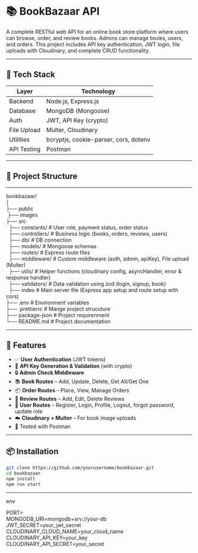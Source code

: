 # 📚 BookBazaar API

A complete RESTful web API for an online book store platform where users can browse, order, and review books. Admins can manage books, users, and orders. This project includes API key authentication, JWT login, file uploads with Cloudinary, and complete CRUD functionality.

---

## 🔧 Tech Stack

| Layer        | Technology           |
|--------------|----------------------|
| Backend      | Node.js, Express.js  |
| Database     | MongoDB (Mongoose)   |
| Auth         | JWT, API Key (crypto)|
| File Upload  | Multer, Cloudinary   |
| Utilities    | bcryptjs, cookie-parser, cors, dotenv |
| API Testing  | Postman              |

---

## 📁 Project Structure
---
bookbazaar/  
│  
├── public  
&nbsp;├── images  
├── src  
&nbsp;  ├── constants/ # User role, payment status, order status  
&nbsp;  ├── controllers/ # Business logic (books, orders, reviews, users)  
&nbsp;  ├── db/ # DB connection  
&nbsp;  ├── models/ # Mongoose schemas  
&nbsp;  ├── routes/ # Express route files  
&nbsp;  ├── middleware/ # Custom middleware (auth, admin, apiKey), File upload (Multer)  
&nbsp;  ├── utils/ # Helper functions (cloudinary config, asyncHandler, error & response handler)  
&nbsp; ├── validators/ # Data validation using zod (login, signup, book)  
&nbsp;  ├── index # Main server file (Express app setup and route setup with cors)    
├── .env # Environment variables  
├── .prettierrc # Mange project strucuture  
├── package-json # Project requirenment  
└── README.md # Project documentation  


---

## 🚀 Features  

- ✅ **User Authentication** (JWT tokens)  
- 🔑 **API Key Generation & Validation** (with crypto)  
- 🔒 **Admin Check Middleware**  
- 📚 **Book Routes** – Add, Update, Delete, Get All/Get One  
- 📦 **Order Routes** – Place, View, Manage Orders  
- 📝 **Review Routes** – Add, Edit, Delete Reviews  
- 👤 **User Routes** – Register, Login, Profile, Logout, forgot password, update role
- ☁️ **Cloudinary + Multer** – For book image uploads
- 🧪 Tested with Postman

---

## 📦 Installation

```bash
git clone https://github.com/yourusername/bookbazaar.git
cd bookbazaar
npm install
npm run start
```
---
env

PORT=  
MONGODB_URI=mongodb+srv://your-db  
JWT_SECRET=your_jwt_secret  
CLOUDINARY_CLOUD_NAME=your_cloud_name  
CLOUDINARY_API_KEY=your_key  
CLOUDINARY_API_SECRET=your_secret  


